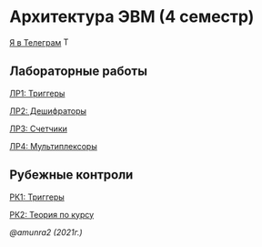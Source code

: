 # Архитектура ЭВМ (4 семестр)

 [Я в Телеграм](https://t.me/amunra2) <img src="https://img.icons8.com/external-tal-revivo-shadow-tal-revivo/344/external-telegram-is-a-cloud-based-instant-messaging-and-voice-over-ip-service-logo-shadow-tal-revivo.png" alt="Telegram" width=15>

 ## Лабораторные работы

 [ЛР1: Триггеры](./lab_01/)

 [ЛР2: Дешифраторы](./lab_02/)

 [ЛР3: Счетчики](./lab_03/)

 [ЛР4: Мультиплексоры](./lab_04/)

 ## Рубежные контроли

 [РК1: Триггеры](./rk/)

 [РК2: Теория по курсу](./rk/)

_@amunra2 (2021г.)_
